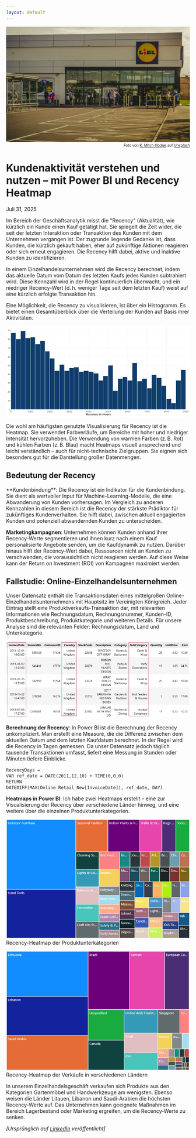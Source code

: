 ```yaml
---
layout: default
---
```


<img class="article-img" src="/assets/img/recency_1_0.jpg" alt="Main Picture">
<p style="font-size: 10px; text-align: right; margin-top: 0px;">Foto von <a href="https://unsplash.com/@kmitchhodge?utm_content=creditCopyText&utm_medium=referral&utm_source=unsplash">K. Mitch Hodge</a> auf <a href="https://unsplash.com/photos/people-walking-on-pedestrian-lane-during-daytime-Fo2HDb1xsDE?utm_content=creditCopyText&utm_medium=referral&utm_source=unsplash">Unsplash</a></p>
<h1>Kundenaktivität verstehen und nutzen – mit Power BI und Recency Heatmap</h1>
Juli 31, 2025

Im Bereich der Geschäftsanalytik misst die "Recency" (Aktualität), wie kürzlich ein Kunde einen Kauf getätigt hat. Sie spiegelt die Zeit wider, die seit der letzten Interaktion oder Transaktion des Kunden mit dem Unternehmen vergangen ist. Der zugrunde liegende Gedanke ist, dass Kunden, die kürzlich gekauft haben, eher auf zukünftige Aktionen reagieren oder sich erneut engagieren. Die Recency hilft dabei, aktive und inaktive Kunden zu identifizieren.

In einem Einzelhandelsunternehmen wird die Recency berechnet, indem das aktuelle Datum vom Datum des letzten Kaufs jedes Kunden subtrahiert wird. Diese Kennzahl wird in der Regel kontinuierlich überwacht, und ein niedriger Recency-Wert (d. h. weniger Tage seit dem letzten Kauf) weist auf eine kürzlich erfolgte Transaktion hin.

Eine Möglichkeit, die Recency zu visualisieren, ist über ein Histogramm. Es bietet einen Gesamtüberblick über die Verteilung der Kunden auf Basis ihrer Aktivitäten.

![Histogram_sample](/assets/img/recency_1_1.jpg)

Die wohl am häufigsten genutzte Visualisierung für Recency ist die Heatmap. Sie verwendet Farbverläufe, um Bereiche mit hoher und niedriger Intensität hervorzuheben. Die Verwendung von warmen Farben (z. B. Rot) und kühlen Farben (z. B. Blau) macht Heatmaps visuell ansprechend und leicht verständlich – auch für nicht-technische Zielgruppen. Sie eignen sich besonders gut für die Darstellung großer Datenmengen.

<h2>Bedeutung der Recency</h2>
**Kundenbindung**: Die Recency ist ein Indikator für die Kundenbindung. Sie dient als wertvoller Input für Machine-Learning-Modelle, die eine Abwanderung von Kunden vorhersagen. Im Vergleich zu anderen Kennzahlen in diesem Bereich ist die Recency der stärkste Prädiktor für zukünftiges Kundenverhalten. Sie hilft dabei, zwischen aktuell engagierten Kunden und potenziell abwandernden Kunden zu unterscheiden.

**Marketingkampagnen**: Unternehmen können Kunden anhand ihrer Recency-Werte segmentieren und ihnen kurz nach einem Kauf personalisierte Angebote senden, um die Kaufdynamik zu nutzen. Darüber hinaus hilft der Recency-Wert dabei, Ressourcen nicht an Kunden zu verschwenden, die voraussichtlich nicht reagieren werden. Auf diese Weise kann der Return on Investment (ROI) von Kampagnen maximiert werden.

<h2>Fallstudie: Online-Einzelhandelsunternehmen</h2>
Unser Datensatz enthält die Transaktionsdaten eines mittelgroßen Online-Einzelhandelsunternehmens mit Hauptsitz im Vereinigten Königreich. Jeder Eintrag stellt eine Produktverkaufs-Transaktion dar, mit relevanten Informationen wie Rechnungsdatum, Rechnungsnummer, Kunden-ID, Produktbeschreibung, Produktkategorie und weiteren Details. Für unsere Analyse sind die relevanten Felder: Rechnungsdatum, Land und Unterkategorie.

![Dataset sample](/assets/img/recency_1_2.jpg)

**Berechnung der Recency**: In Power BI ist die Berechnung der Recency unkompliziert. Man erstellt eine Measure, die die Differenz zwischen dem aktuellen Datum und dem letzten Kaufdatum berechnet. In der Regel wird die Recency in Tagen gemessen. Da unser Datensatz jedoch täglich tausende Transaktionen umfasst, liefert eine Messung in Stunden oder Minuten tiefere Einblicke.

```dax
RecencyDays = 
VAR ref_date = DATE(2011,12,10) + TIME(0,0,0)
RETURN
DATEDIFF(MAX(Online_Retail_New[InvoiceDate]), ref_date, DAY)
```

**Heatmaps in Power BI**: Ich habe zwei Heatmaps erstellt – eine zur Visualisierung der Recency über verschiedene Länder hinweg, und eine weitere über die einzelnen Produktunterkategorien.

![Heatmap Product Subcategory](/assets/img/recency_1_3.jpg)
Recency-Heatmap der Produktunterkategorien

![Heatmap Country](/assets/img/recency_1_4.jpg)
Recency-Heatmap der Verkäufe in verschiedenen Ländern

In unserem Einzelhandelsgeschäft verkaufen sich Produkte aus den Kategorien Gartenmöbel und Handwerkzeuge am wenigsten. Ebenso weisen die Länder Litauen, Libanon und Saudi-Arabien die höchsten Recency-Werte auf. Das Unternehmen kann geeignete Maßnahmen im Bereich Lagerbestand oder Marketing ergreifen, um die Recency-Werte zu senken.

_[Ursprünglich auf [LinkedIn](https://www.linkedin.com/pulse/kundenaktivit%C3%A4t-verstehen-und-nutzen-mit-power-bi-recency-sekar-kzx8e) veröffentlicht]_
